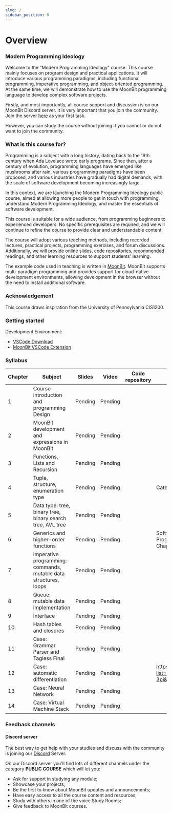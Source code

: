 ```yaml
---
slug: /
sidebar_position: 0
---
```


# Overview

### Modern Programming Ideology

Welcome to the "Modern Programming Ideology" course. This course mainly focuses on program design and practical applications. It will introduce various programming paradigms, including functional programming, imperative programming, and object-oriented programming. At the same time, we will demonstrate how to use the MoonBit programming language to develop complex software projects.

Firstly, and most importantly, all course support and discussion is on our MoonBit Discord server. It is very important that you join the community. Join the server [here](https://discord.gg/dnCme9Un2w) as your first task.

However, you can study the course without joining if you cannot or do not want to join the community.

### What is this course for?

Programming is a subject with a long history, dating back to the 19th century when Ada Lovelace wrote early programs. Since then, after a century of evolution, programming languages have emerged like mushrooms after rain, various programming paradigms have been proposed, and various industries have gradually had digital demands, with the scale of software development becoming increasingly large.

In this context, we are launching the Modern Programming Ideology public course, aimed at allowing more people to get in touch with programming, understand Modern Programming Ideology, and master the essentials of software development.

This course is suitable for a wide audience, from programming beginners to experienced developers. No specific prerequisites are required, and we will continue to refine the course to provide clear and understandable content.

The course will adopt various teaching methods, including recorded lectures, practical projects, programming exercises, and forum discussions. Additionally, we will provide online slides, code repositories, recommended readings, and other learning resources to support students' learning.

The example code used in teaching is written in [MoonBit](https://moonbitlang.com/). MoonBit supports multi-paradigm programming and provides support for cloud-native development environments, allowing development in the browser without the need to install additional software.

### Acknowledgement

This course draws inspiration from the University of Pennsylvania CIS1200.

### Getting started

Development Environment:

- [VSCode Download](https://code.visualstudio.com/Download)
- [MoonBit VSCode Extension](https://marketplace.visualstudio.com/items?itemName=moonbit.moonbit-lang&ssr=false#overview)

### Syllabus

| Chapter | Subject | Slides | Video | Code repository | Recommended Reading |
| --- | --- | --- | --- | --- | --- |
| 1 | Course introduction and programming Design | Pending | Pending |  |  |
| 2 | MoonBit development and expressions in MoonBit | Pending | Pending |  |  |
| 3 | Functions, Lists and Recursion | Pending | Pending |  |  |
| 4 | Tuple, structure, enumeration type | Pending | Pending |  | Category Theory for Programmers Chapter 6 |
| 5 | Data type: tree, binary tree, binary search tree, AVL tree | Pending | Pending |  |  |
| 6 | Generics and higher-order functions | Pending | Pending |  | Software Foundations Chapter 4, or Programming Language Foundations in Agda Chapter 10 |
| 7 | Imperative programming: commands, mutable data structures, loops | Pending | Pending |  |  |
| 8 | Queue: mutable data implementation | Pending | Pending |  |  |
| 9 | Interface | Pending | Pending |  |  |
| 10 | Hash tables and closures | Pending | Pending |  |  |
| 11 | Case: Grammar Parser and Tagless Final | Pending | Pending |  |  |
| 12 | Case: automatic differentiation | Pending | Pending |  | https://youtube.com/playlist?list=PLZHQObOWTQDNU6R1_67000Dx_ZCJB-3pi&si=K-7gSi2V8dWvPAyr |
| 13 | Case: Neural Network | Pending | Pending |  |  |
| 14 | Case: Virtual Machine Stack | Pending | Pending |  |  |

### Feedback channels

#### Discord server

The best way to get help with your studies and discuss with the community is joining our [Discord](https://discord.gg/dnCme9Un2w) Server.

On our Discord server you'll find lots of different channels under the category **PUBLIC COURSE** which will let you:

- Ask for support in studying any module;
- Showcase your projects;
- Be the first to know about MoonBit updates and announcements;
- Have easy access to all the course content and resources;
- Study with others in one of the voice Study Rooms;
- Give feedback to MoonBit courses.